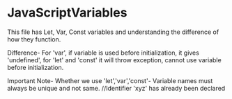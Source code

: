 # JavaScriptVariables

This file has Let, Var, Const variables and understanding the difference of how they function.

Difference- For 'var', if variable is used before initialization, it gives 'undefined', for 'let' and 'const' it will throw exception, cannot use variable before initialization.


Important Note- Whether we use 'let','var','const'- Variable names must always be unique and not same.
//Identifier 'xyz' has already been declared
